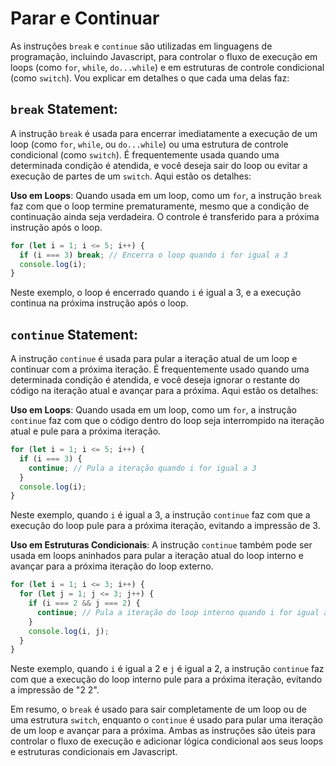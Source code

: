 # Parar e Continuar

As instruções `break` e `continue` são utilizadas em linguagens de programação, incluindo Javascript, para controlar o fluxo de execução em loops (como `for`, `while`, `do...while`) e em estruturas de controle condicional (como `switch`). Vou explicar em detalhes o que cada uma delas faz:

## `break` Statement:

A instrução `break` é usada para encerrar imediatamente a execução de um loop (como `for`, `while`, ou `do...while`) ou uma estrutura de controle condicional (como `switch`). É frequentemente usada quando uma determinada condição é atendida, e você deseja sair do loop ou evitar a execução de partes de um `switch`. Aqui estão os detalhes:

**Uso em Loops**: Quando usada em um loop, como um `for`, a instrução `break` faz com que o loop termine prematuramente, mesmo que a condição de continuação ainda seja verdadeira. O controle é transferido para a próxima instrução após o loop.

```js
for (let i = 1; i <= 5; i++) {
  if (i === 3) break; // Encerra o loop quando i for igual a 3
  console.log(i);
}
```

Neste exemplo, o loop é encerrado quando `i` é igual a 3, e a execução continua na próxima instrução após o loop.

## `continue` Statement:

A instrução `continue` é usada para pular a iteração atual de um loop e continuar com a próxima iteração. É frequentemente usado quando uma determinada condição é atendida, e você deseja ignorar o restante do código na iteração atual e avançar para a próxima. Aqui estão os detalhes:

**Uso em Loops**: Quando usada em um loop, como um `for`, a instrução `continue` faz com que o código dentro do loop seja interrompido na iteração atual e pule para a próxima iteração.

```javascript
for (let i = 1; i <= 5; i++) {
  if (i === 3) {
    continue; // Pula a iteração quando i for igual a 3
  }
  console.log(i);
}
```

Neste exemplo, quando `i` é igual a 3, a instrução `continue` faz com que a execução do loop pule para a próxima iteração, evitando a impressão de 3.

**Uso em Estruturas Condicionais**: A instrução `continue` também pode ser usada em loops aninhados para pular a iteração atual do loop interno e avançar para a próxima iteração do loop externo.

```js
for (let i = 1; i <= 3; i++) {
  for (let j = 1; j <= 3; j++) {
    if (i === 2 && j === 2) {
      continue; // Pula a iteração do loop interno quando i for igual a 2 e j for igual a 2
    }
    console.log(i, j);
  }
}
```

Neste exemplo, quando `i` é igual a 2 e `j` é igual a 2, a instrução `continue` faz com que a execução do loop interno pule para a próxima iteração, evitando a impressão de "2 2".

Em resumo, o `break` é usado para sair completamente de um loop ou de uma estrutura `switch`, enquanto o `continue` é usado para pular uma iteração de um loop e avançar para a próxima. Ambas as instruções são úteis para controlar o fluxo de execução e adicionar lógica condicional aos seus loops e estruturas condicionais em Javascript.
